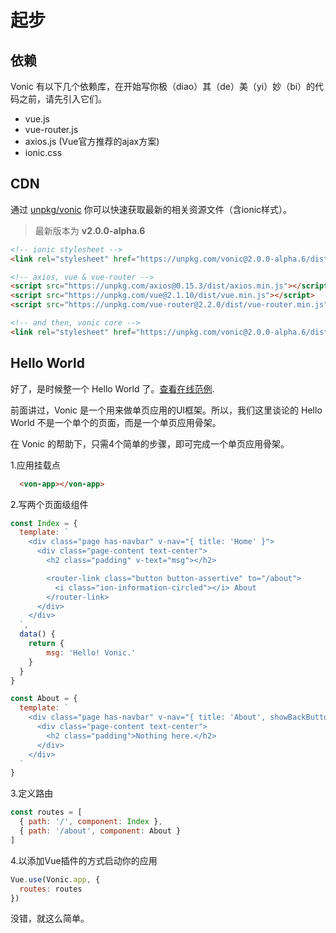 # 起步

## 依赖
Vonic 有以下几个依赖库，在开始写你极（diao）其（de）美（yi）妙（bi）的代码之前，请先引入它们。
 - vue.js
 - vue-router.js
 - axios.js (Vue官方推荐的ajax方案)
 - ionic.css

## CDN
通过 [unpkg/vonic](https://unpkg.com/vonic) 你可以快速获取最新的相关资源文件（含ionic样式）。
> 最新版本为 **v2.0.0-alpha.6**

```html
<!-- ionic stylesheet -->
<link rel="stylesheet" href="https://unpkg.com/vonic@2.0.0-alpha.6/dist/ionic/css/ionic.css">

<!-- axios, vue & vue-router -->
<script src="https://unpkg.com/axios@0.15.3/dist/axios.min.js"></script>
<script src="https://unpkg.com/vue@2.1.10/dist/vue.min.js"></script>
<script src="https://unpkg.com/vue-router@2.2.0/dist/vue-router.min.js"></script>

<!-- and then, vonic core -->
<link rel="stylesheet" href="https://unpkg.com/vonic@2.0.0-alpha.6/dist/vonic.min.js">
```

## Hello World
好了，是时候整一个 Hello World 了。[查看在线范例](https://jsfiddle.net/wangdahoo/c15mgqz8/).

前面讲过，Vonic 是一个用来做单页应用的UI框架。所以，我们这里谈论的 Hello World 不是一个单个的页面，而是一个单页应用骨架。

在 Vonic 的帮助下，只需4个简单的步骤，即可完成一个单页应用骨架。

1.应用挂载点

```html
  <von-app></von-app>
```

2.写两个页面级组件

```js
const Index = {
  template: `
    <div class="page has-navbar" v-nav="{ title: 'Home' }">
      <div class="page-content text-center">
        <h2 class="padding" v-text="msg"></h2>

        <router-link class="button button-assertive" to="/about">
          <i class="ion-information-circled"></i> About
        </router-link>
      </div>
    </div>
  `,
  data() {
  	return {
	    msg: 'Hello! Vonic.'  
    }
  }
}

const About = {
  template: `
    <div class="page has-navbar" v-nav="{ title: 'About', showBackButton: true }">
      <div class="page-content text-center">
        <h2 class="padding">Nothing here.</h2>
      </div>
    </div>
  `
}
```

3.定义路由

```js
const routes = [
  { path: '/', component: Index },
  { path: '/about', component: About }
]
```

4.以添加Vue插件的方式启动你的应用

```js
Vue.use(Vonic.app, {
  routes: routes
})
```

没错，就这么简单。
